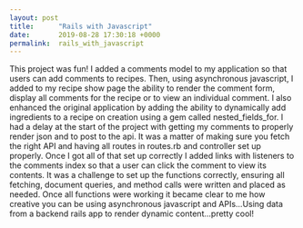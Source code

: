 ```yaml
---
layout: post
title:      "Rails with Javascript"
date:       2019-08-28 17:30:18 +0000
permalink:  rails_with_javascript
---
```



This project was fun! I added a comments model to my application so that users can add comments to recipes. Then, using asynchronous javascript, I added to my recipe show page the ability to render the comment form, display all comments for the recipe or to view an individual comment. I also enhanced the original application by adding the ability to dynamically add ingredients to a recipe on creation using a gem called nested_fields_for. I had a delay at the start of the project with getting my comments to properly render json and to post to the api. It was a matter of making sure you fetch the right API and having all routes in routes.rb and controller set up properly. Once I got all of that set up correctly I added links with listeners to the comments index so that a user can click the comment to view its contents. It was a challenge to set up the functions correctly, ensuring all fetching, document queries, and method calls were written and placed as needed. Once all functions were working it became clear to me how creative you can be using asynchronous javascript and APIs...Using data from a backend rails app to render dynamic content...pretty cool!

